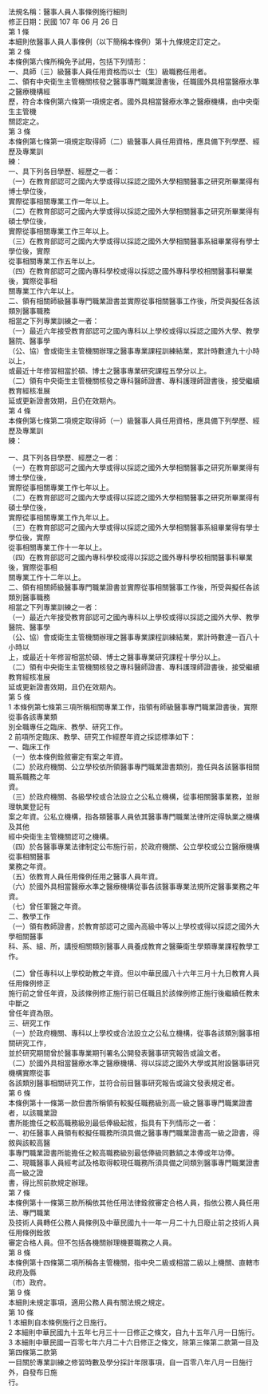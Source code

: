 法規名稱：醫事人員人事條例施行細則  
修正日期：民國 107 年 06 月 26 日  
第 1 條  
本細則依醫事人員人事條例（以下簡稱本條例）第十九條規定訂定之。  
第 2 條  
本條例第六條所稱免予試用，包括下列情形：  
一、具師（三）級醫事人員任用資格而以士（生）級職務任用者。  
二、領有中央衛生主管機關核發之醫事專門職業證書後，任職國外具相當醫療水準之醫療機構經  
歷，符合本條例第六條第一項規定者。國外具相當醫療水準之醫療機構，由中央衛生主管機  
關認定之。  
第 3 條  
本條例第七條第一項規定取得師（二）級醫事人員任用資格，應具備下列學歷、經歷及專業訓  
練：  
一、具下列各目學歷、經歷之一者：  
（一）在教育部認可之國內大學或得以採認之國外大學相關醫事之研究所畢業得有博士學位後，  
實際從事相關專業工作一年以上。  
（二）在教育部認可之國內大學或得以採認之國外大學相關醫事之研究所畢業得有碩士學位後，  
實際從事相關專業工作三年以上。  
（三）在教育部認可之國內大學或得以採認之國外大學相關醫事系組畢業得有學士學位後，實際  
從事相關專業工作五年以上。  
（四）在教育部認可之國內專科學校或得以採認之國外專科學校相關醫事科畢業後，實際從事相  
關專業工作六年以上。  
二、領有相關師級醫事專門職業證書並實際從事相關醫事工作後，所受與擬任各該類別醫事職務  
相當之下列專業訓練之一者：  
（一）最近六年接受教育部認可之國內專科以上學校或得以採認之國外大學、教學醫院、醫事學  
（公、協）會或衛生主管機關辦理之醫事專業課程訓練結業，累計時數達九十小時以上，  
或最近十年修習相當於碩、博士之醫事專業研究課程五學分以上。  
（二）領有中央衛生主管機關核發之專科醫師證書、專科護理師證書後，接受繼續教育經核准展  
延或更新證書效期，且仍在效期內。  
第 4 條  
本條例第七條第二項規定取得師（一）級醫事人員任用資格，應具備下列學歷、經歷及專業訓  
練：  


一、具下列各目學歷、經歷之一者：  
（一）在教育部認可之國內大學或得以採認之國外大學相關醫事之研究所畢業得有博士學位後，  
實際從事相關專業工作七年以上。  
（二）在教育部認可之國內大學或得以採認之國外大學相關醫事之研究所畢業得有碩士學位後，  
實際從事相關專業工作九年以上。  
（三）在教育部認可之國內大學或得以採認之國外大學相關醫事系組畢業得有學士學位後，實際  
從事相關專業工作十一年以上。  
（四）在教育部認可之國內專科學校或得以採認之國外專科學校相關醫事科畢業後，實際從事相  
關專業工作十二年以上。  
二、領有相關師級醫事專門職業證書並實際從事相關醫事工作後，所受與擬任各該類別醫事職務  
相當之下列專業訓練之一者：  
（一）最近六年接受教育部認可之國內專科以上學校或得以採認之國外大學、教學醫院、醫事學  
（公、協）會或衛生主管機關辦理之醫事專業課程訓練結業，累計時數達一百八十小時以  
上，或最近十年修習相當於碩、博士之醫事專業研究課程十學分以上。  
（二）領有中央衛生主管機關核發之專科醫師證書、專科護理師證書後，接受繼續教育經核准展  
延或更新證書效期，且仍在效期內。  
第 5 條  
1 本條例第七條第三項所稱相關專業工作，指領有師級醫事專門職業證書後，實際從事各該專業類  
別全職專任之臨床、教學、研究工作。  
2 前項所定臨床、教學、研究工作經歷年資之採認標準如下：  
一、臨床工作  
（一）依本條例銓敘審定有案之年資。  
（二）於政府機關、公立學校依所領醫事專門職業證書類別，擔任與各該醫事相關職系職務之年  
資。  
（三）於政府機關、各級學校或合法設立之公私立機構，從事相關醫事業務，並辦理執業登記有  
案之年資。公私立機構，指各類醫事人員依其醫事專門職業法律所定得執業之機構及其他  
經中央衛生主管機關認可之機構。  
（四）於各醫事專業法律制定公布施行前，於政府機關、公立學校或公立醫療機構從事相關醫事  
業務之年資。  
（五）依教育人員任用條例任用之醫事人員年資。  
（六）於國外具相當醫療水準之醫療機構從事各該醫事專業法規所定醫事業務之年資。  
（七）曾任軍醫之年資。  
二、教學工作  
（一）領有教師證書，於教育部認可之國內高級中等以上學校或得以採認之國外大學相關醫事  
科、系、組、所，講授相關類別醫事人員養成教育之醫藥衛生學類專業課程教學工作。  


（二）曾任專科以上學校助教之年資。但以中華民國八十六年三月十九日教育人員任用條例修正  
施行前之曾任年資，及該條例修正施行前已任職且於該條例修正施行後繼續任教未中斷之  
曾任年資為限。  
三、研究工作  
（一）於政府機關、專科以上學校或合法設立之公私立機構，從事各該類別醫事相關研究工作，  
並於研究期間曾於醫事專業期刊署名公開發表醫事研究報告或論文者。  
（二）於國外具相當醫療水準之醫療機構、得以採認之國外大學或其附設醫事研究機構實際從事  
各該類別醫事相關研究工作，並符合前目醫事研究報告或論文發表規定者。  
第 6 條  
本條例第十一條第一款但書所稱領有較擬任職務級別高一級之醫事專門職業證書者，以該職業證  
書所能擔任之較高職務級別最低俸級起敘，指具有下列情形之一者：  
一、初任醫事人員領有較擬任職務所須具備之醫事專門職業證書高一級之證書，得敘與該較高醫  
事專門職業證書所能擔任之較高職務級別最低俸級同數額之本俸或年功俸。  
二、現職醫事人員經考試及格取得較現任職務所須具備之同類別醫事專門職業證書高一級之證  
書，得比照前款規定辦理。  
第 7 條  
本條例第十一條第三款所稱依其他任用法律銓敘審定合格人員，指依公務人員任用法、專門職業  
及技術人員轉任公務人員條例及中華民國九十一年一月二十九日廢止前之技術人員任用條例銓敘  
審定合格人員。但不包括各機關辦理機要職務之人員。  
第 8 條  
本條例第十四條第二項所稱各主管機關，指中央二級或相當二級以上機關、直轄市政府及縣  
（市）政府。  
第 9 條  
本細則未規定事項，適用公務人員有關法規之規定。  
第 10 條  
1 本細則自本條例施行之日施行。  
2 本細則中華民國九十五年七月三十一日修正之條文，自九十五年八月一日施行。  
3 本細則中華民國一百零七年六月二十六日修正之條文，除第三條第二款第一目及第四條第二款第  
一目關於專業訓練之修習時數及學分採計年限事項，自一百零八年八月一日施行外，自發布日施  
行。  


